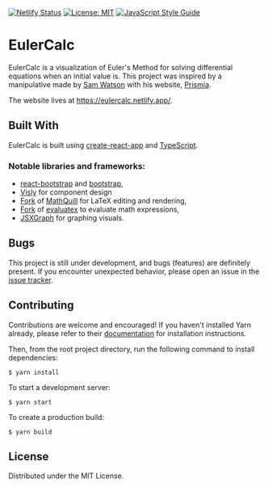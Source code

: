 [![Netlify Status](https://api.netlify.com/api/v1/badges/96cb4dcc-43ba-4a48-a866-b39ec0e34dfe/deploy-status)](https://app.netlify.com/sites/eulercalc/deploys)
[![License: MIT](https://img.shields.io/badge/License-MIT-blueviolet.svg)](https://opensource.org/licenses/MIT)
[![JavaScript Style Guide](https://img.shields.io/badge/code_style-standard-brightgreen.svg)](https://standardjs.com)

# EulerCalc
EulerCalc is a visualization of Euler's Method for solving differential equations when an initial value is. This project was inspired by a manipulative made by [Sam Watson](https://github.com/sswatson) with his website, [Prismia](https://prismia.chat).

The website lives at https://eulercalc.netlify.app/.

## Built With
EulerCalc is built using [create-react-app](https://github.com/facebook/create-react-app/) and [TypeScript](https://www.typescriptlang.org). 
### Notable libraries and frameworks:
* [react-bootstrap](https://react-bootstrap.github.io) and [bootstrap](https://getbootstrap.com),
* [Visly](https://visly.app) for component design
* [Fork](https://github.com/ecuber/jsxgraph-react-js) of [MathQuill](https://mathquill.com) for LaTeX editing and rendering, 
* [Fork](https://github.com/ecuber/evaluatex) of [evaluatex](https://arthanzel.github.io/evaluatex/) to evaluate math expressions,
* [JSXGraph](https://jsxgraph.uni-bayreuth.de) for graphing visuals.

## Bugs
This project is still under development, and bugs (features) are definitely present. If you encounter unexpected behavior, please open an issue in the [issue tracker](https://github.com/ecuber/euler/issues).

## Contributing
Contributions are welcome and encouraged! If you haven't installed Yarn already, please refer to their [documentation](https://yarnpkg.com) for installation instructions.

Then, from the root project directory, run the following command to install dependencies:
```
$ yarn install
```

To start a development server: 
```
$ yarn start
```
To create a production build:
```
$ yarn build
```



## License

Distributed under the MIT License.

